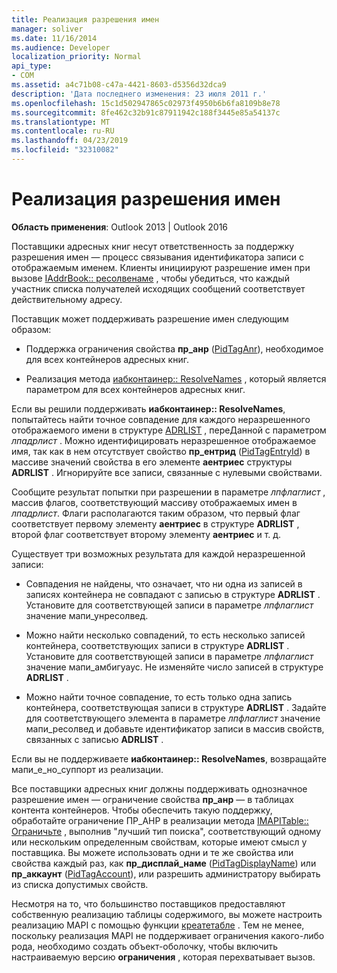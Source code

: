 ```yaml
---
title: Реализация разрешения имен
manager: soliver
ms.date: 11/16/2014
ms.audience: Developer
localization_priority: Normal
api_type:
- COM
ms.assetid: a4c71b08-c47a-4421-8603-d5356d32dca9
description: 'Дата последнего изменения: 23 июля 2011 г.'
ms.openlocfilehash: 15c1d502947865c02973f4950b6b6fa8109b8e78
ms.sourcegitcommit: 8fe462c32b91c87911942c188f3445e85a54137c
ms.translationtype: MT
ms.contentlocale: ru-RU
ms.lasthandoff: 04/23/2019
ms.locfileid: "32310082"
---
```

# <a name="implementing-name-resolution"></a>Реализация разрешения имен

  
  
**Область применения**: Outlook 2013 | Outlook 2016 
  
Поставщики адресных книг несут ответственность за поддержку разрешения имен — процесс связывания идентификатора записи с отображаемым именем. Клиенты инициируют разрешение имен при вызове [IAddrBook:: ресолвенаме](iaddrbook-resolvename.md) , чтобы убедиться, что каждый участник списка получателей исходящих сообщений соответствует действительному адресу. 
  
Поставщик может поддерживать разрешение имен следующим образом:
  
- Поддержка ограничения свойства **пр_анр** ([PidTagAnr](pidtaganr-canonical-property.md)), необходимое для всех контейнеров адресных книг.
    
- Реализация метода [иабконтаинер:: ResolveNames](iabcontainer-resolvenames.md) , который является параметром для всех контейнеров адресных книг. 
    
Если вы решили поддерживать **иабконтаинер:: ResolveNames**, попытайтесь найти точное совпадение для каждого неразрешенного отображаемого имени в структуре [ADRLIST](adrlist.md) , переДанной с параметром _лпадрлист_ . Можно идентифицировать неразрешенное отображаемое имя, так как в нем отсутствует свойство **пр_ентрид** ([PidTagEntryId](pidtagentryid-canonical-property.md)) в массиве значений свойства в его элементе **аентриес** структуры **ADRLIST** . Игнорируйте все записи, связанные с нулевыми свойствами. 
  
Сообщите результат попытки при разрешении в параметре _лпфлаглист_ , массив флагов, соответствующий массиву отображаемых имен в _лпадрлист_. Флаги располагаются таким образом, что первый флаг соответствует первому элементу **аентриес** в структуре **ADRLIST** , второй флаг соответствует второму элементу **аентриес** и т. д. 
  
Существует три возможных результата для каждой неразрешенной записи:
  
- Совпадения не найдены, что означает, что ни одна из записей в записях контейнера не совпадают с записью в структуре **ADRLIST** . Установите для соответствующей записи в параметре _лпфлаглист_ значение мапи_унресолвед. 
    
- Можно найти несколько совпадений, то есть несколько записей контейнера, соответствующих записи в структуре **ADRLIST** . Установите для соответствующей записи в параметре _лпфлаглист_ значение мапи_амбигуаус. Не изменяйте число записей в структуре **ADRLIST** . 
    
- Можно найти точное совпадение, то есть только одна запись контейнера, соответствующая записи в структуре **ADRLIST** . Задайте для соответствующего элемента в параметре _лпфлаглист_ значение мапи_ресолвед и добавьте идентификатор записи в массив свойств, связанных с записью **ADRLIST** . 
    
Если вы не поддерживаете **иабконтаинер:: ResolveNames**, возвращайте мапи_е_но_суппорт из реализации.
  
Все поставщики адресных книг должны поддерживать однозначное разрешение имен — ограничение свойства **пр_анр** — в таблицах контента контейнеров. Чтобы обеспечить такую поддержку, обработайте ограничение ПР_АНР в реализации метода [IMAPITable:: Ограничьте](imapitable-restrict.md) , выполнив "лучший тип поиска", соответствующий одному или нескольким определенным свойствам, которые имеют смысл у поставщика. Вы можете использовать одни и те же свойства или свойства каждый раз, как **пр_дисплай_наме** ([PidTagDisplayName](pidtagdisplayname-canonical-property.md)) или **пр_аккаунт** ([PidTagAccount](pidtagaccount-canonical-property.md)), или разрешить администратору выбирать из списка допустимых свойств. 
  
Несмотря на то, что большинство поставщиков предоставляют собственную реализацию таблицы содержимого, вы можете настроить реализацию MAPI с помощью функции [креатетабле](createtable.md) . Тем не менее, поскольку реализация MAPI не поддерживает ограничения какого-либо рода, необходимо создать объект-оболочку, чтобы включить настраиваемую версию **ограничения** , которая перехватывает вызов. 
  

